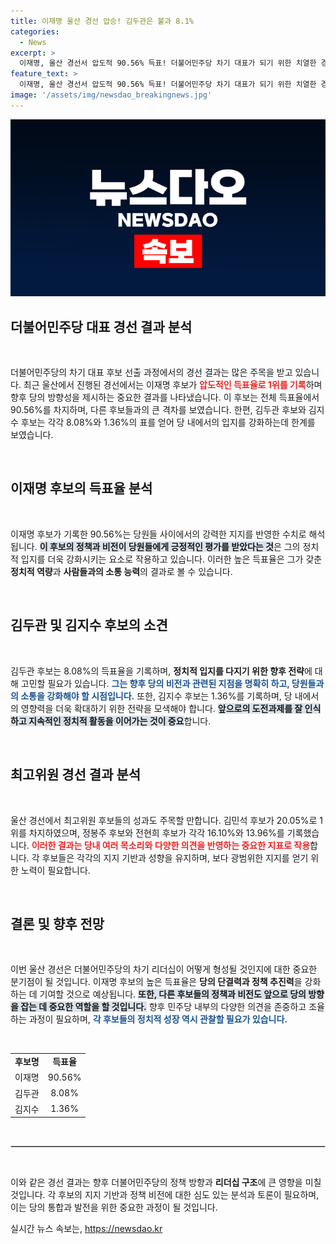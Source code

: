 ```yaml
---
title: 이재명 울산 경선 압승! 김두관은 불과 8.1%
categories:
  - News
excerpt: >
  이재명, 울산 경선서 압도적 90.56% 득표! 더불어민주당 차기 대표가 되기 위한 치열한 경쟁 속에서 그의 이기는 공식이 다시 한번 확인됐다. 결과는 과연 어떤 의미일까? 클릭해서 확인하세요!
feature_text: >
  이재명, 울산 경선서 압도적 90.56% 득표! 더불어민주당 차기 대표가 되기 위한 치열한 경쟁 속에서 그의 이기는 공식이 다시 한번 확인됐다. 결과는 과연 어떤 의미일까? 클릭해서 확인하세요!
image: '/assets/img/newsdao_breakingnews.jpg'
---
```


<p><img src="/assets/img/newsdao_breakingnews.jpg" alt="firstkoreanews 속보" /></p>

<h2 data-ke-size="size26">더불어민주당 대표 경선 결과 분석</h2>

<p data-ke-size="size16">&nbsp;</p>

<p>더불어민주당의 차기 대표 후보 선출 과정에서의 경선 결과는 많은 주목을 받고 있습니다. 최근 울산에서 진행된 경선에서는 이재명 후보가 <b><span style="color: #ee2323;">압도적인 득표율로 1위를 기록</span></b>하며 향후 당의 방향성을 제시하는 중요한 결과를 나타냈습니다. 이 후보는 전체 득표율에서 90.56%를 차지하며, 다른 후보들과의 큰 격차를 보였습니다. 한편, 김두관 후보와 김지수 후보는 각각 8.08%와 1.36%의 표를 얻어 당 내에서의 입지를 강화하는데 한계를 보였습니다.</p>

<p><br></p>

<h2 data-ke-size="size26">이재명 후보의 득표율 분석</h2>

<p data-ke-size="size16">&nbsp;</p>

<p>이재명 후보가 기록한 90.56%는 당원들 사이에서의 강력한 지지를 반영한 수치로 해석됩니다. <b><span style="background-color: #21538527;">이 후보의 정책과 비전이 당원들에게 긍정적인 평가를 받았다는 것</span></b>은 그의 정치적 입지를 더욱 강화시키는 요소로 작용하고 있습니다. 이러한 높은 득표율은 그가 갖춘 <b>정치적 역량</b>과 <b>사람들과의 소통 능력</b>의 결과로 볼 수 있습니다.</p>

<p><br></p>

<h2 data-ke-size="size26">김두관 및 김지수 후보의 소견</h2>

<p data-ke-size="size16">&nbsp;</p>

<p>김두관 후보는 8.08%의 득표율을 기록하며, <b>정치적 입지를 다지기 위한 향후 전략</b>에 대해 고민할 필요가 있습니다. <b><span style="color: #1a5490;">그는 향후 당의 비전과 관련된 지점을 명확히 하고, 당원들과의 소통을 강화해야 할 시점입니다.</span></b> 또한, 김지수 후보는 1.36%를 기록하며, 당 내에서의 영향력을 더욱 확대하기 위한 전략을 모색해야 합니다. <b><span style="background-color: #21538527;">앞으로의 도전과제를 잘 인식하고 지속적인 정치적 활동을 이어가는 것이 중요</span></b>합니다.</p>

<p><br></p>

<h2 data-ke-size="size26">최고위원 경선 결과 분석</h2>

<p data-ke-size="size16">&nbsp;</p>

<p>울산 경선에서 최고위원 후보들의 성과도 주목할 만합니다. 김민석 후보가 20.05%로 1위를 차지하였으며, 정봉주 후보와 전현희 후보가 각각 16.10%와 13.96%를 기록했습니다. <b><span style="color: #ee2323;">이러한 결과는 당내 여러 목소리와 다양한 의견을 반영하는 중요한 지표로 작용</span></b>합니다. 각 후보들은 각각의 지지 기반과 성향을 유지하며, 보다 광범위한 지지를 얻기 위한 노력이 필요합니다.</p>

<p><br></p>

<h2 data-ke-size="size26">결론 및 향후 전망</h2>

<p data-ke-size="size16">&nbsp;</p>

<p>이번 울산 경선은 더불어민주당의 차기 리더십이 어떻게 형성될 것인지에 대한 중요한 분기점이 될 것입니다. 이재명 후보의 높은 득표율은 <b>당의 단결력과 정책 추진력</b>을 강화하는 데 기여할 것으로 예상됩니다. <b><span style="background-color: #21538527;">또한, 다른 후보들의 정책과 비전도 앞으로 당의 방향을 잡는 데 중요한 역할을 할 것입니다.</span></b> 향후 민주당 내부의 다양한 의견을 존중하고 조율하는 과정이 필요하며, <b><span style="color: #1a5490;">각 후보들의 정치적 성장 역시 관찰할 필요가 있습니다.</span></b></p>

<p><br> </p>

<table style="width: 100%;">
<tr>
<td style="text-align: center; height: 17px;"><b>후보명</b></td>
<td style="text-align: center; height: 17px;"><b>득표율</b></td>
</tr>
<tr>
<td style="text-align: center; height: 17px;">이재명</td>
<td style="text-align: center; height: 17px;">90.56%</td>
</tr>
<tr>
<td style="text-align: center; height: 17px;">김두관</td>
<td style="text-align: center; height: 17px;">8.08%</td>
</tr>
<tr>
<td style="text-align: center; height: 17px;">김지수</td>
<td style="text-align: center; height: 17px;">1.36%</td>
</tr>
</table>

<p><br></p>

<hr style="border: 1px solid #ccc;">

<p><br> </p>

<p>이와 같은 경선 결과는 향후 더불어민주당의 정책 방향과 <b>리더십 구조</b>에 큰 영향을 미칠 것입니다. 각 후보의 지지 기반과 정책 비전에 대한 심도 있는 분석과 토론이 필요하며, 이는 당의 통합과 발전을 위한 중요한 과정이 될 것입니다.</p>
실시간 뉴스 속보는, <a href="https://newsdao.kr" rel="dofollow">https://newsdao.kr</a>


